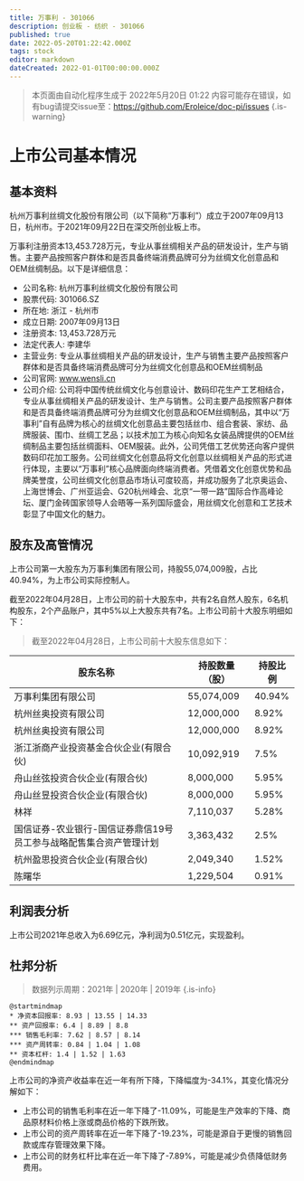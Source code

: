 ```yaml
---
title: 万事利 - 301066
description: 创业板 - 纺织 - 301066
published: true
date: 2022-05-20T01:22:42.000Z
tags: stock
editor: markdown
dateCreated: 2022-01-01T00:00:00.000Z
---
```


> 本页面由自动化程序生成于 2022年5月20日 01:22
> 内容可能存在错误，如有bug请提交issue至：https://github.com/Eroleice/doc-pi/issues
{.is-warning}

# 上市公司基本情况

## 基本资料

杭州万事利丝绸文化股份有限公司（以下简称“万事利”）成立于2007年09月13日，杭州市。于2021年09月22日在深交所创业板上市。

万事利注册资本13,453.728万元，专业从事丝绸相关产品的研发设计，生产与销售。主要产品按照客户群体和是否具备终端消费品牌可分为丝绸文化创意品和OEM丝绸制品。以下是详细信息：

- 公司名称: 杭州万事利丝绸文化股份有限公司
- 股票代码: 301066.SZ
- 所在地: 浙江 - 杭州市
- 成立日期: 2007年09月13日
- 注册资本: 13,453.728万元
- 法定代表人: 李建华
- 主营业务: 专业从事丝绸相关产品的研发设计，生产与销售主要产品按照客户群体和是否具备终端消费品牌可分为丝绸文化创意品和OEM丝绸制品
- 公司官网: www.wensli.cn
- 公司介绍: 公司将中国传统丝绸文化与创意设计、数码印花生产工艺相结合，专业从事丝绸相关产品的研发设计、生产与销售。公司主要产品按照客户群体和是否具备终端消费品牌可分为丝绸文化创意品和OEM丝绸制品，其中以“万事利”自有品牌为核心的丝绸文化创意品主要包括丝巾、组合套装、家纺、品牌服装、围巾、丝绸工艺品；以技术加工为核心向知名女装品牌提供的OEM丝绸制品主要包括丝绸面料、OEM服装。此外，公司凭借工艺优势还向客户提供数码印花加工服务。公司丝绸文化创意品将文化创意以丝绸相关产品的形式进行体现，主要以“万事利”核心品牌面向终端消费者。凭借着文化创意优势和品牌美誉度，公司丝绸文化创意品市场认可度较高，并成功服务了北京奥运会、上海世博会、广州亚运会、G20杭州峰会、北京“一带一路”国际合作高峰论坛、厦门金砖国家领导人会晤等一系列国际盛会，用丝绸文化创意和工艺技术彰显了中国文化的魅力。


## 股东及高管情况

上市公司第一大股东为万事利集团有限公司，持股55,074,009股，占比40.94%，为上市公司实际控制人。

截至2022年04月28日，上市公司的前十大股东中，共有2名自然人股东，6名机构股东，2个产品账户，其中5%以上大股东共有7名。上市公司前十大股东明细如下：

> 截至2022年04月28日，上市公司前十大股东信息如下：

| 股东名称 | 持股数量（股） | 持股比例 |
| --- | --- | --- |
| 万事利集团有限公司 | 55,074,009 | 40.94% |
| 杭州丝奥投资有限公司 | 12,000,000 | 8.92% |
| 杭州丝奥投资有限公司 | 12,000,000 | 8.92% |
| 浙江浙商产业投资基金合伙企业(有限合伙) | 10,092,919 | 7.5% |
| 舟山丝弦投资合伙企业(有限合伙) | 8,000,000 | 5.95% |
| 舟山丝昱投资合伙企业(有限合伙) | 8,000,000 | 5.95% |
| 林祥 | 7,110,037 | 5.28% |
| 国信证券-农业银行-国信证券鼎信19号员工参与战略配售集合资产管理计划 | 3,363,432 | 2.5% |
| 杭州盈思投资合伙企业(有限合伙) | 2,049,340 | 1.52% |
| 陈曙华 | 1,229,504 | 0.91% |




## 利润表分析

上市公司2021年总收入为6.69亿元，净利润为0.51亿元，实现盈利。

## 杜邦分析

> 数据列示周期：2021年 | 2020年 | 2019年
{.is-info}

```plantuml
@startmindmap
* 净资本回报率: 8.93 | 13.55 | 14.33
** 资产回报率: 6.4 | 8.89 | 8.8
*** 销售毛利率: 7.62 | 8.57 | 8.14
*** 资产周转率: 0.84 | 1.04 | 1.08
** 资本杠杆: 1.4 | 1.52 | 1.63
@endmindmap
```

上市公司的净资产收益率在近一年有所下降，下降幅度为-34.1%，其变化情况分解如下：
- 上市公司的销售毛利率在近一年下降了-11.09%，可能是生产效率的下降、商品原材料价格上涨或商品价格的下跌所致。
- 上市公司的资产周转率在近一年下降了-19.23%，可能是源自于更慢的销售回款或库存管理效果下降。
- 上市公司的财务杠杆比率在近一年下降了-7.89%，可能是减少负债降低财务费用。

